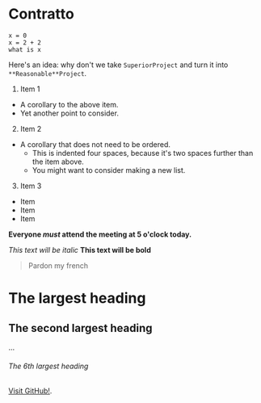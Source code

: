 # Contratto

```
x = 0
x = 2 + 2
what is x
```

Here's an idea: why don't we take `SuperiorProject` and turn it into `**Reasonable**Project`.

1. Item 1
  * A corollary to the above item.
  * Yet another point to consider.
2. Item 2
  * A corollary that does not need to be ordered.
    * This is indented four spaces, because it's two spaces further than the item above.
    * You might want to consider making a new list.
3. Item 3


* Item
* Item
* Item

**Everyone _must_ attend the meeting at 5 o'clock today.**

*This text will be italic*
**This text will be bold**

> Pardon my french

# The largest heading
## The second largest heading 
…
###### The 6th largest heading 

[Visit GitHub!](www.github.com).

